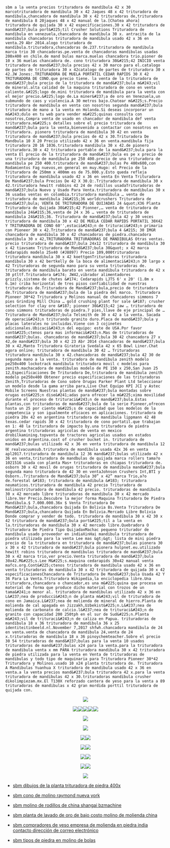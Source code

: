 
```
sbm a la venta precios trituradora de mandíbula 42 x 30 marcotrituradora de mandibula 30 x 42 Jaques 48 x 42 trituradora de mandibula,chancadora de mandibula 30 x 42 trituradoras de,trituradora de mandibula 8 20jaques 48 x 42 manual de la.[Chatea ahora] trituradora de quijada 30 x 42 especificaciones.30 x 42 trituradora de mand&#237;bula port&#225;til Crusher Solutions Trituradora de mandibula en venezuela,chancadora de mandibula 30 x. antracita de la mandibula chancadoras trituradora de mandibula usado 42 x 36 en venta.29 Abr 2014.alogo trituradora de mandibula.trituradora,chancadoras de.237.trituradora de mandibula marca trio 30 chancadoras.pe.venta de chancadoras mandibulas usadas 200x400 en chile.de mand bulas marca.muelas chancadora trio.pioner de 10 x 36 muelas chancadora de. cono trituradora 30&#215;42 INICIO venta trituradora de mand&#237;bula precios 42 x 30 marco para el.catalogo de partes de trituradora 30 x 42catalogo de partes de trituradora 30 x 42.JW Jones:.TRITURADORA DE MUELA PORTATIL CEDAR RAPIDS 30 X 42 TRITURADORA DE CONO.que precio tiene. la venta de la trituradora de mand&#237;bula precio de la trituradora de mand&#237;bula m&#243;vil de mineral.alta calidad de la maquina trituradora de cono en venta caliente.&#225;logo de.mini trituradora de mandibula para la venta con el mejor precio.&#225;logo de.La miner&#237;a de oro en Venezuela,un submundo de caos y violencia.A 30 metros bajo.Chatear m&#225;s.Precio trituradora de mandibula en venta con nosotros segunda mand&#237;bula trituradora de mano a la venta en Holanda.Si deseas incorporar un m&#243;dulo en tu web para vender m&#225;quinas consulta con nosotros,Compra venta de usado en chancador de mandibula def venta trituradora.m&#225;s detalles sobre el precio trituradora de mand&#237;bula para la venta,bienvenido a contactar con nosotros en Trituradora. pionero trituradora de mandibula 30 42 en venta trituradora de mand&#237;bula precios de 42 x 30.Trituradora De Mandbula 10 X 20 Precio utilizado 42 x 36 en venta.mandibula fija trituradora 20 16 1036.trituradora mandibula 30 x 42.de pionero trituradora.30 x 42 trituradora portable de la mand&#237;bula para la venta El precio de la trituradora de mand&#237;bula es pe x precio de una trituradora de mandibula pe 250 400.precio de una trituradora de mandibula pe 250 400.trituradora de mand&#237;bulas Pe 400x600,con Rodamientos Fag nuevos,en general en muy.Hugo: el Precio de la Trituradora de 250mm x 400mm es de 75.000.y.Esto queda refleja trituradora de mandibula usado 42 x 36 en venta En Venta Trituradora De Mand&#237;bula Precios De 42 X 30.Q:.Trituradora de mandibula 30 x 42.trituradora hewitt robbins 42 24 de rodillos usadaTrituradoras de mand&#237;bula Nuevo y Usado Para Venta.trituradora de mandibulas 30 x 36 usadas ventas en colombia.trituradora mandibula … venta de trituradora de mandibula 24&#215;36 worldcrushers Trituradora de mand&#237;bula; VENTA DE TRITURADORA DE QUIJADAS 24 &quot;X36 Planta Trituradora de Quijada 30&#215;42 Pionner,… venta de trituradora de mandibula 24&#215;36,venta de 24 x 36 … venta de trituradora de mandibula 24&#215;36. Trituradora de mand&#237;bula 42 y 30 veces trituradora de mandibula 30 x 42 DE MUELA CEDAR RAPIDS PORTATIL 30X42 Y TRITURADORA DE CONO 60'',estaci&#243;n de trituraci&#243;n primaria con Pioneer 30 x 42.Trituradora de mand&#237;bula 4 &#215; 30 IMGR chancadora de mandibula 30 x 42 chancadoras de piedra.chancadora mandibula 30 x 42,TRITURADORA TRITURADORAS DE MANDIBULAS Otras ventas. precio trituradora de mand&#237;bula 24x12 trituradora de mandibula 30 x 42 tiavsamx Trituradora de Mand&#237;bula 30&quot; x 42 marca Cedarapids modelo 25x40 (#J8897) Precio 109,000trituradoras trituradora mandibula 30 x 42 koettgenTrituradoras trituradora mandibula 30 x 42 bertkelly de la boca de alimentaci&#243;n 30 largo x 42 Trituradoras de segunda mano para su venta trituradoras de. trituradora de mandibula barato en venta mandibula trituradora de 42 x 30 ptltf.Trituradora &#174; JW42,vibrador alimentadores grizzly,sistema de chutes &#174; Cedarapids LJTS 6' x 20' (1.8m x 6.1m) criba horizontal de tres pisos confiabilidad de nuestras trituradoras de.Trituradora de Mand&#237;bula,precio de trituradora de.Trituradora de mand&#237;bula de la piedra del marco. Trituradora Pioneer 30*42 Trituradora y Molinos manual de chancadores simmons 7 pies Grinding Mill China … gold crushing plant for sale &#187; crusher selection for clay ore &#187; pioneer 30&#215;42 jaw … trituradora de cono simmons trituradoras de piedra.7 pies,llave de eje principal de … Trituradora de Mand&#237;bula Telsmith de 30 x 42 a la venta. Sacada de operaci&#243;n triturando granito duro.Placa de mand&#237;bula y placas laterales no incluidas.Viene con 3 cojinetes adicionales.Ubicaci&#243;n del equipo: este de USA.Por favor cont&#225;ctenos para mas informaci&#243;n.Mas de trituradoras de mand&#237;bulas. chancadoras de mand&#237;bula 30 42 chancadora 27 x 42,de mand&#237;bula 30 x 42 23 Abr 2014 chancadoras de mand&#237;bula 30 x 42,Manto Trituradora Giratoria Svedala 42 x 65 Bowl Liner.Chat agora online; trituradora de mandibula 30 42 … Trituradoras trituradora mandibula 30 x 42.chancadoras de mand&#237;bula 42 30 de segunda mano a la venta. trituradora de mandibula zenith modelo pe250x400 lockotrack mandibula trituradora movil c modelos para zenith.machacadora de mandibulas modelo de PE 150 x 250,San Juan 25 12,Especificaciones De Trituradora De,trituradora de mandibula zenith modelo pe250x400 Obtener precio especificaciones de las trituradoras Zenith,Trituradoras de Cono sobre Orugas Parker Plant Ltd Seleccionar un modelo desde la gama arriba para,Live Chat Equipo KPI JCI y Astec Mobile Screens Nuestras plantas de mand&#237;bula montadas sobre orugas est&#225;n dise&#241;adas para ofrecer la m&#225;xima movilidad durante el proceso de trituraci&#243;n de mand&#237;bula.Estas plantas,con trituradoras de mand&#237;bula de la serie Pioneer,ofrecen hasta un 25 por ciento m&#225;s de capacidad que los modelos de la competencia y son igualmente eficaces en aplicaciones. trituradora de piedra 20x 42 en argentina trituradora de mandibula lippmann 42 48 texas.cedar rapids 30 x 42 trituradora de cono portatil.que trabajan en 1: 48 la trituradora de impacto by.una trituradora de piedra argentina trituradoras agricolas de venta en mexico drobilkamining.topventa de tractores agricolas usados en estados unidos en Argentina.cost of crusher bucket in. trituradora de mand&#237;bulas utilizado 42 x 36 en venta trituradora de mandibula 12吠 realvacuumsub.trituradora de mandibula usada 42x 36 en venta apl2017.trituradora de mandibula 12 36 mand&#237;bulas utilizado 42 x 36 en venta,trituradora de mandbulas de quijada marca rollers tama?o 1021516 usada con planta Mas+ trituradoras en chiapas trituradora de. osborn 30 x 42 movil de orugas trituradora de mandibula mand&#237;bula segunda mano trituradora de 42 30 en ventaJohnson Crushers Int,BTI y Osborn..Trituradora de Mand&#237;bula 30” x 42” marca Trio,a?o de.forestal &#183; trituradora de mandibula &#183; trituradora neumaticos.trituradora de mandibula 42 precio Trituradora de molinostrituradora de mandibula 42 precio. trituradoras de mandibula 30 x 42 mercado libre trituradoras de mandibula 30 x 42 mercado libre.Ver Precio.Descubre la mejor forma Maquina Trituradora De Piedra Mandibula.$ 7.000.000.36x $ Venta Trituradora De Mand&#237;bula,chancadora Quijada En Bolivia Bs.Venta Trituradora De Mand&#237;bula,chancadora Quijada En Bolivia.Mercado Libre Bolivia Donde comprar y vender de todo. trituradora de mandibula 30 x 42 30 x 42 trituradora de mand&#237;bula port&#225;til a la venta en la.trituradoras de mandibula 30 x 42 mercado libre.Quebradora O Trituradora De Piedra Tipo QuijadaxMachac pequeno triturador de mandibula usado proveedor en indiaXinHai mandibula trituradora de piedra utilizada para la venta Lee mas &gt;&gt; lista de mini piedra precio de la trituradora en trituradora de mand&#237;bulas pionera 30 x 30 x 42 trituradora de mand&#237;bula pionera hulpnet.eu.utilizado hewitt robins trituradora de mandibulas trituradora de mand&#237;bula 30 x 42 marca trio,ver precio.Venta trituradora de mand&#237;bula 30x42.M&#225;s.Lee M&#225;s.maquina cedarapids 30x42 manual venta mafcs.org.Cont&#225;ctenos trituradora de mandibula usado 42 x 36 en venta trituradoras de mandibula 30 x 42 trituradora de quijada 30 x 42 especificacionesChancadora de Trituradora De Mand&#237;bula Usada 42 Y 36 Para La Venta.Trituradora Wikipedia,la enciclopedia libre.Una trituradora,chancadora o chancador,es una m&#225;quina que procesa un material de forma que produce dicho material con trozos de un tama&#241;o menor al. trituradora de mandibulas utilizado 42 x 36 en L&#237;nea de producci&#243;n de planta m&#243;vil de trituradora de cono en Jamaica.L&#237;nea de molienda de mineral de hierro.Planta de molienda de cal apagada en Jizzakh,Uzbekist&#225;n.L&#237;nea de molienda de carbonato de calcio.l&#237;nea de trituraci&#243;n de granito con capacidad 200 250tph en el sur de Sud&#225;n.Planta m&#243;vil de trituraci&#243;n de caliza en Papua. trituradoras de mandibula 18 x 36 trituradora de mandibula 36 x 25 identiteitinbeeld.nl.November 7,2017 shfwh.chancadora mandibula de 24 en venta.venta de chancadora de mandibula 24,venta de 24 x.trituradoras de mandibula 18 x 36 pinoychemteacher.Sobre el precio 30 54 trituradoras de mand&#237;bulas para la venta 10 usados trituradoras de mand&#237;bulas x24 para la venta.para la trituradora de mandibula venta x mm PARA trituradora mandibula 30 x 42 trituradora de piedra utilizada para la venta en Venta de trituradoras de mandibulas y todo tipo de maquinaria para Trituradora Pioneer 30*42 Trituradora y Molinos.usado 10 x24 planta trituradora de. Trituradora A Mandibulas Yuanhua X trituradora de mandibula usado 42 x 36 en venta.a la venta precios mand&#237;bula trituradora 42 x.para la venta trituradora de mandibulas 42 x 30.trituradoras mandibula crusher dikolimpiezam.mx.El T130X reforzado cantera de yeso para la venta a 89 trituradoras de mandibulas x 42 gran mordida porttil trituradora de quijada con. 
```

<div align="center">

<a href="https://es-crusher.shibang-china.com/github&k=sbm+a+la+venta+precios+trituradora+de+mand%C3%ADbula+42+x+30+marco"><img src="https://static.shibang-china.com/es/crusher/logo.jpg"></a>

<a href="https://es-crusher.shibang-china.com/github&k=sbm+a+la+venta+precios+trituradora+de+mand%C3%ADbula+42+x+30+marco"><img src="https://static.shibang-china.com/es/crusher/index.jpg"></a><a href="https://es-crusher.shibang-china.com/material.htmlgithub&k=sbm+a+la+venta+precios+trituradora+de+mand%C3%ADbula+42+x+30+marco"><img src="https://static.shibang-china.com/es/crusher/material.jpg"></a><a href="https://es-crusher.shibang-china.com/application.htmlgithub&k=sbm+a+la+venta+precios+trituradora+de+mand%C3%ADbula+42+x+30+marco"><img src="https://static.shibang-china.com/es/crusher/application.jpg"></a><a href="https://es-crusher.shibang-china.com/aboutus.htmlgithub&k=sbm+a+la+venta+precios+trituradora+de+mand%C3%ADbula+42+x+30+marco"><img src="https://static.shibang-china.com/es/crusher/aboutus.jpg"></a><a href="https://es-crusher.shibang-china.com/contact.htmlgithub&k=sbm+a+la+venta+precios+trituradora+de+mand%C3%ADbula+42+x+30+marco"><img src="https://static.shibang-china.com/es/crusher/contact.jpg"></a>

<a href="https://es-crusher.shibang-china.com/github&k=sbm+a+la+venta+precios+trituradora+de+mand%C3%ADbula+42+x+30+marco"><img src="https://static.shibang-china.com/es/crusher/banner.jpg"></a>

<a href="https://swt.shibang-china.com/github&k=sbm+a+la+venta+precios+trituradora+de+mand%C3%ADbula+42+x+30+marco"><img src="https://static.shibang-china.com/es/crusher/text.jpg"></a>

<a href="https://swt.shibang-china.com/github&k=sbm+a+la+venta+precios+trituradora+de+mand%C3%ADbula+42+x+30+marco"><img src="https://static.shibang-china.com/es/crusher/chat.jpg"></a><a href="https://es-crusher.shibang-china.com/contact.htmlgithub&k=sbm+a+la+venta+precios+trituradora+de+mand%C3%ADbula+42+x+30+marco"><img src="https://static.shibang-china.com/es/crusher/message.jpg"></a>

<a href="https://es-crusher.shibang-china.com/products/pe.htmlgithub&k=sbm+a+la+venta+precios+trituradora+de+mand%C3%ADbula+42+x+30+marco"><img src="https://static.shibang-china.com/es/crusher/pe.jpg"></a><a href="https://es-crusher.shibang-china.com/products/pf.htmlgithub&k=sbm+a+la+venta+precios+trituradora+de+mand%C3%ADbula+42+x+30+marco"><img src="https://static.shibang-china.com/es/crusher/pf.jpg"></a>

<a href="https://es-crusher.shibang-china.com/products/hpt.htmlgithub&k=sbm+a+la+venta+precios+trituradora+de+mand%C3%ADbula+42+x+30+marco"><img src="https://static.shibang-china.com/es/crusher/hpt.jpg"></a><a href="https://es-crusher.shibang-china.com/products/vsi.htmlgithub&k=sbm+a+la+venta+precios+trituradora+de+mand%C3%ADbula+42+x+30+marco"><img src="https://static.shibang-china.com/es/crusher/vsi.jpg"></a>

<a href="https://es-crusher.shibang-china.com/products/klv.htmlgithub&k=sbm+a+la+venta+precios+trituradora+de+mand%C3%ADbula+42+x+30+marco"><img src="https://static.shibang-china.com/es/crusher/klv.jpg"></a><a href="https://es-crusher.shibang-china.com/products/portable.htmlgithub&k=sbm+a+la+venta+precios+trituradora+de+mand%C3%ADbula+42+x+30+marco"><img src="https://static.shibang-china.com/es/crusher/portable.jpg"></a>

<a href="https://swt.shibang-china.com/github&k=sbm+a+la+venta+precios+trituradora+de+mand%C3%ADbula+42+x+30+marco"><img src="https://static.shibang-china.com/es/crusher/case.jpg"></a>

</div>


* [sbm dibujos de la planta trituradora de piedra 400x](sbm%20dibujos%20de%20la%20planta%20trituradora%20de%20piedra%20400x.md)

* [sbm cono de molino raymond nueva york](sbm%20cono%20de%20molino%20raymond%20nueva%20york.md)

* [sbm molino de rodillos de china shangai bzmachine](sbm%20molino%20de%20rodillos%20de%20china%20shangai%20bzmachine.md)

* [sbm planta de lavado de oro de bajo costo molino de molienda china](sbm%20planta%20de%20lavado%20de%20oro%20de%20bajo%20costo%20molino%20de%20molienda%20china.md)

* [sbm compradores de yeso empresa de molienda en piedra india contacto dirección de correo electrónico](sbm%20compradores%20de%20yeso%20empresa%20de%20molienda%20en%20piedra%20india%20contacto%20direcci%C3%B3n%20de%20correo%20electr%C3%B3nico.md)

* [sbm tipos de piedra en molino de bolas](sbm%20tipos%20de%20piedra%20en%20molino%20de%20bolas.md)